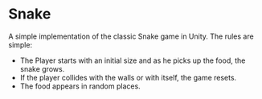 # Snake

A simple implementation of the classic Snake game in Unity. 
The rules are simple:
- The Player starts with an initial size and as he picks up the food, the snake grows.
- If the player collides with the walls or with itself, the game resets.
- The food appears in random places.
